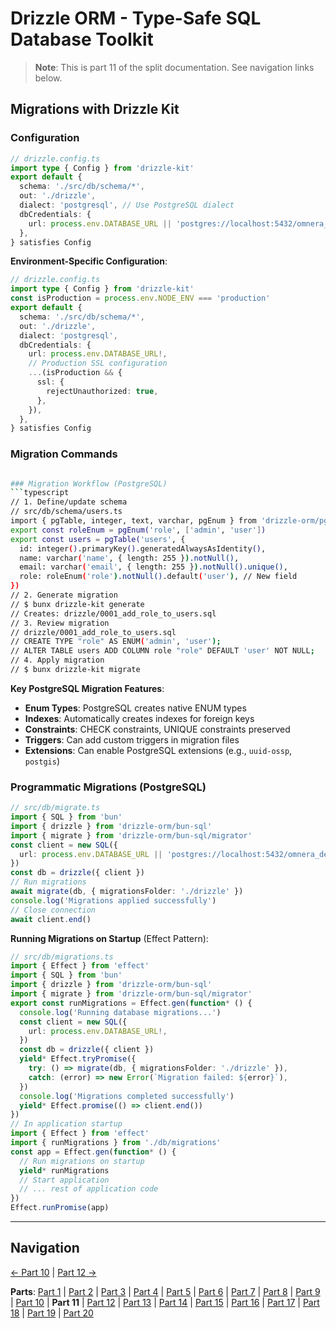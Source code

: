 # Drizzle ORM - Type-Safe SQL Database Toolkit

> **Note**: This is part 11 of the split documentation. See navigation links below.

## Migrations with Drizzle Kit

### Configuration

```typescript
// drizzle.config.ts
import type { Config } from 'drizzle-kit'
export default {
  schema: './src/db/schema/*',
  out: './drizzle',
  dialect: 'postgresql', // Use PostgreSQL dialect
  dbCredentials: {
    url: process.env.DATABASE_URL || 'postgres://localhost:5432/omnera_dev',
  },
} satisfies Config
```

**Environment-Specific Configuration**:

```typescript
// drizzle.config.ts
import type { Config } from 'drizzle-kit'
const isProduction = process.env.NODE_ENV === 'production'
export default {
  schema: './src/db/schema/*',
  out: './drizzle',
  dialect: 'postgresql',
  dbCredentials: {
    url: process.env.DATABASE_URL!,
    // Production SSL configuration
    ...(isProduction && {
      ssl: {
        rejectUnauthorized: true,
      },
    }),
  },
} satisfies Config
```

### Migration Commands

````bash

### Migration Workflow (PostgreSQL)
```typescript
// 1. Define/update schema
// src/db/schema/users.ts
import { pgTable, integer, text, varchar, pgEnum } from 'drizzle-orm/pg-core'
export const roleEnum = pgEnum('role', ['admin', 'user'])
export const users = pgTable('users', {
  id: integer().primaryKey().generatedAlwaysAsIdentity(),
  name: varchar('name', { length: 255 }).notNull(),
  email: varchar('email', { length: 255 }).notNull().unique(),
  role: roleEnum('role').notNull().default('user'), // New field
})
// 2. Generate migration
// $ bunx drizzle-kit generate
// Creates: drizzle/0001_add_role_to_users.sql
// 3. Review migration
// drizzle/0001_add_role_to_users.sql
// CREATE TYPE "role" AS ENUM('admin', 'user');
// ALTER TABLE users ADD COLUMN role "role" DEFAULT 'user' NOT NULL;
// 4. Apply migration
// $ bunx drizzle-kit migrate
````

**Key PostgreSQL Migration Features**:

- **Enum Types**: PostgreSQL creates native ENUM types
- **Indexes**: Automatically creates indexes for foreign keys
- **Constraints**: CHECK constraints, UNIQUE constraints preserved
- **Triggers**: Can add custom triggers in migration files
- **Extensions**: Can enable PostgreSQL extensions (e.g., `uuid-ossp`, `postgis`)

### Programmatic Migrations (PostgreSQL)

```typescript
// src/db/migrate.ts
import { SQL } from 'bun'
import { drizzle } from 'drizzle-orm/bun-sql'
import { migrate } from 'drizzle-orm/bun-sql/migrator'
const client = new SQL({
  url: process.env.DATABASE_URL || 'postgres://localhost:5432/omnera_dev',
})
const db = drizzle({ client })
// Run migrations
await migrate(db, { migrationsFolder: './drizzle' })
console.log('Migrations applied successfully')
// Close connection
await client.end()
```

**Running Migrations on Startup** (Effect Pattern):

```typescript
// src/db/migrations.ts
import { Effect } from 'effect'
import { SQL } from 'bun'
import { drizzle } from 'drizzle-orm/bun-sql'
import { migrate } from 'drizzle-orm/bun-sql/migrator'
export const runMigrations = Effect.gen(function* () {
  console.log('Running database migrations...')
  const client = new SQL({
    url: process.env.DATABASE_URL!,
  })
  const db = drizzle({ client })
  yield* Effect.tryPromise({
    try: () => migrate(db, { migrationsFolder: './drizzle' }),
    catch: (error) => new Error(`Migration failed: ${error}`),
  })
  console.log('Migrations completed successfully')
  yield* Effect.promise(() => client.end())
})
// In application startup
import { Effect } from 'effect'
import { runMigrations } from './db/migrations'
const app = Effect.gen(function* () {
  // Run migrations on startup
  yield* runMigrations
  // Start application
  // ... rest of application code
})
Effect.runPromise(app)
```

---

## Navigation

[← Part 10](./10-effect-integration-patterns.md) | [Part 12 →](./12-best-practices.md)

**Parts**: [Part 1](./01-start.md) | [Part 2](./02-overview.md) | [Part 3](./03-why-drizzle-orm-for-omnera.md) | [Part 4](./04-installation.md) | [Part 5](./05-integration-with-omnera-stack.md) | [Part 6](./06-database-setup.md) | [Part 7](./07-schema-definition.md) | [Part 8](./08-query-api.md) | [Part 9](./09-transactions.md) | [Part 10](./10-effect-integration-patterns.md) | **Part 11** | [Part 12](./12-best-practices.md) | [Part 13](./13-common-patterns.md) | [Part 14](./14-integration-with-better-auth-postgresql.md) | [Part 15](./15-performance-considerations.md) | [Part 16](./16-common-pitfalls-to-avoid.md) | [Part 17](./17-drizzle-studio.md) | [Part 18](./18-postgresql-best-practices-for-omnera.md) | [Part 19](./19-references.md) | [Part 20](./20-summary.md)
